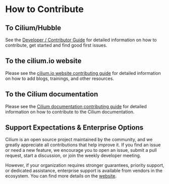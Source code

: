# How to Contribute


## To Cilium/Hubble

See the [Developer / Contributor
Guide](https://docs.cilium.io/en/stable/contributing/development/contributing_guide/) for detailed information on
how to contribute, get started and find good first issues.

## To the cilium.io website

Please see the [cilium.io website contributing guide](https://github.com/cilium/cilium.io/blob/main/CONTRIBUTING.md) for detailed
information on how to add blogs, trainings, and other resources.

## To the Cilium documentation

Please see the [Cilium documentation contributing guide](https://docs.cilium.io/en/stable/contributing/docs/) for detailed
information on how to contribute to the Cilium documentation.

## Support Expectations & Enterprise Options

Cilium is an open source project maintained by the community, and we greatly appreciate all contributions that help improve it. If you find an issue or need a new feature, we encourage you to open an issue, submit a pull request, start a discussion, or join the weekly developer meeting.

However, if your organization requires stronger guarantees, priority support, or dedicated assistance, enterprise support is available from vendors in the ecosystem. You can find more details on the [website](https://cilium.io/enterprise/).
